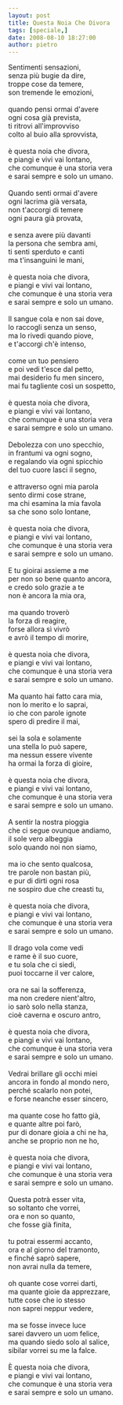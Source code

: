 ```yaml
---
layout: post
title: Questa Noia Che Divora
tags: [speciale,]
date: 2008-08-10 18:27:00
author: pietro
---
```

Sentimenti sensazioni,<br/>senza più bugie da dire,<br/>troppe cose da temere,<br/>son tremende le emozioni,<br/><br/>quando pensi ormai d'avere<br/>ogni cosa già prevista,<br/>ti ritrovi all'improvviso<br/>colto al buio alla sprovvista,<br/><br/>è questa noia che divora,<br/>e piangi e vivi vai lontano,<br/>che comunque è una storia vera<br/>e sarai sempre e solo un umano.<br/><br/>Quando senti ormai d'avere<br/>ogni lacrima già versata,<br/>non t'accorgi di temere<br/>ogni paura già provata,<br/><br/>e senza avere più davanti<br/>la persona che sembra ami,<br/>ti senti sperduto e canti<br/>ma t'insanguini le mani,<br/><br/>è questa noia che divora,<br/>e piangi e vivi vai lontano,<br/>che comunque è una storia vera<br/>e sarai sempre e solo un umano.<br/><br/>Il sangue cola e non sai dove,<br/>lo raccogli senza un senso,<br/>ma lo rivedi quando piove,<br/>e t'accorgi ch'è intenso,<br/><br/>come un tuo pensiero<br/>e poi vedi t'esce dal petto,<br/>mai desiderio fu men sincero,<br/>mai fu tagliente così un sospetto,<br/><br/>è questa noia che divora,<br/>e piangi e vivi vai lontano,<br/>che comunque è una storia vera<br/>e sarai sempre e solo un umano.<br/><br/>Debolezza con uno specchio,<br/>in frantumi va ogni sogno,<br/>e regalando via ogni spicchio<br/>del tuo cuore lasci il segno,<br/><br/>e attraverso ogni mia parola<br/>sento dirmi cose strane,<br/>ma chi esamina la mia favola<br/>sa che sono solo lontane,<br/><br/>è questa noia che divora,<br/>e piangi e vivi vai lontano,<br/>che comunque è una storia vera<br/>e sarai sempre e solo un umano.<br/><br/>E tu gioirai assieme a me<br/>per non so bene quanto ancora,<br/>e credo solo grazie a te<br/>non è ancora la mia ora,<br/><br/>ma quando troverò<br/>la forza di reagire,<br/>forse allora sì vivrò<br/>e avrò il tempo di morire,<br/><br/>è questa noia che divora,<br/>e piangi e vivi vai lontano,<br/>che comunque è una storia vera<br/>e sarai sempre e solo un umano.<br/><br/>Ma quanto hai fatto cara mia,<br/>non lo merito e lo saprai,<br/>io che con parole ignote<br/>spero di predire il mai,<br/><br/>sei la sola e solamente<br/>una stella lo può sapere,<br/>ma nessun essere vivente<br/>ha ormai la forza di gioire,<br/><br/>è questa noia che divora,<br/>e piangi e vivi vai lontano,<br/>che comunque è una storia vera<br/>e sarai sempre e solo un umano.<br/><br/>A sentir la nostra pioggia<br/>che ci segue ovunque andiamo,<br/>il sole vero albeggia<br/>solo quando noi non siamo,<br/><br/>ma io che sento qualcosa,<br/>tre parole non bastan più,<br/>e pur di dirti ogni rosa<br/>ne sospiro due che creasti tu,<br/><br/>è questa noia che divora,<br/>e piangi e vivi vai lontano,<br/>che comunque è una storia vera<br/>e sarai sempre e solo un umano.<br/><br/>Il drago vola come vedi<br/>e rame è il suo cuore,<br/>e tu sola che ci siedi,<br/>puoi toccarne il ver calore,<br/><br/>ora ne sai la sofferenza,<br/>ma non credere nient'altro,<br/>io sarò solo nella stanza,<br/>cioè caverna e oscuro antro,<br/><br/>è questa noia che divora,<br/>e piangi e vivi vai lontano,<br/>che comunque è una storia vera<br/>e sarai sempre e solo un umano.<br/><br/>Vedrai brillare gli occhi miei<br/>ancora in fondo al mondo nero,<br/>perché scalarlo non potei,<br/>e forse neanche esser sincero,<br/><br/>ma quante cose ho fatto già,<br/>e quante altre poi farò,<br/>pur di donare gioia a chi ne ha,<br/>anche se proprio non ne ho,<br/><br/>è questa noia che divora,<br/>e piangi e vivi vai lontano,<br/>che comunque è una storia vera<br/>e sarai sempre e solo un umano.<br/><br/>Questa potrà esser vita,<br/>so soltanto che vorrei,<br/>ora e non so quanto,<br/>che fosse già finita,<br/><br/>tu potrai essermi accanto,<br/>ora e al giorno del tramonto,<br/>e finché saprò sapere,<br/>non avrai nulla da temere,<br/><br/>oh quante cose vorrei darti,<br/>ma quante gioie da apprezzare,<br/>tutte cose che io stesso<br/>non saprei neppur vedere,<br/><br/>ma se fosse invece luce<br/>sarei davvero un uom felice,<br/>ma quando siedo solo al salice,<br/>sibilar vorrei su me la falce.<br/><br/>È questa noia che divora,<br/>e piangi e vivi vai lontano,<br/>che comunque è una storia vera<br/>e sarai sempre e solo un umano.
